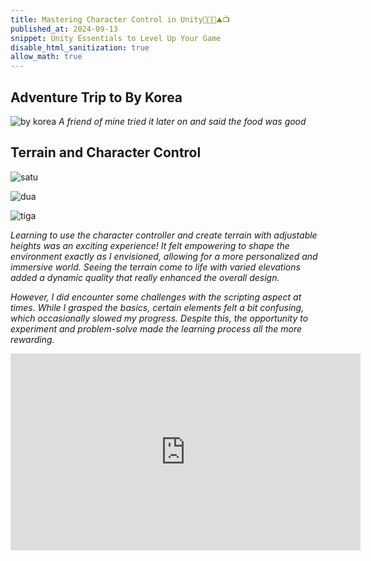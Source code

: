 ```yaml
---
title: Mastering Character Control in Unity👩‍💻👑⛰️📺
published_at: 2024-09-13
snippet: Unity Essentials to Level Up Your Game
disable_html_sanitization: true
allow_math: true
---
```


## Adventure Trip to By Korea
![by korea](bykorea.jpg)
*A friend of mine tried it later on and said the food was good*

## Terrain and Character Control
![satu](week7satu.jpeg)

![dua](week7dua.jpeg)

![tiga](week7tiga.jpeg)

*Learning to use the character controller and create terrain with adjustable heights was an exciting experience! It felt empowering to shape the environment exactly as I envisioned, allowing for a more personalized and immersive world. Seeing the terrain come to life with varied elevations added a dynamic quality that really enhanced the overall design.*

*However, I did encounter some challenges with the scripting aspect at times. While I grasped the basics, certain elements felt a bit confusing, which occasionally slowed my progress. Despite this, the opportunity to experiment and problem-solve made the learning process all the more rewarding.*

<iframe width="560" height="315" src="https://www.youtube.com/embed/f473C43s8nE?si=1AhEsnAJez2hDNi3" title="YouTube video player" frameborder="0" allow="accelerometer; autoplay; clipboard-write; encrypted-media; gyroscope; picture-in-picture; web-share" referrerpolicy="strict-origin-when-cross-origin" allowfullscreen></iframe>